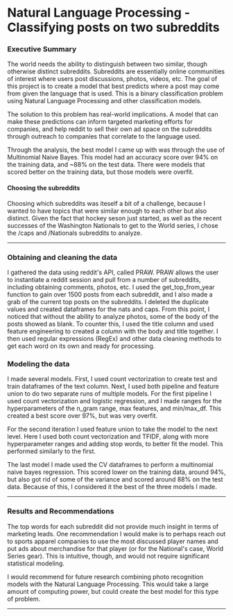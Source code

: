 # Natural Language Processing - Classifying posts on two subreddits

### Executive Summary

The world needs the ability to distinguish between two similar, though otherwise distinct subreddits.  Subreddits are essentially online communities of interest where users post discussions, photos, videos, etc. The goal of this project is to create a model that best predicts where a post may come from given the language that is used.  This is a binary classification problem using Natural Language Processing and other classification models. 

The solution to this problem has real-world implications.  A model that can make these predictions can inform targeted marketing efforts for companies, and help reddit to sell their own ad space on the subreddits through outreach to companies that correlate to the language used.  

Through the analysis, the best model I came up with was through the use of Multinomial Naive Bayes.  This model had an accuracy score over 94% on the training data, and ~88% on the test data.  There were models that scored better on the training data, but those models were overfit.  
#### Choosing the subreddits

Choosing which subreddits was iteself a bit of a challenge, because I wanted to have topics that were similar enough to each other but also distinct.  Given the fact that hockey seson just started, as well as the recent successes of the Washington Nationals to get to the World series, I chose the /caps and /Nationals subreddits to analyze.  

---

### Obtaining and cleaning the data

I gathered the data using reddit's API, called PRAW.  PRAW allows the user to instantiate a reddit session and pull from a number of subreddits, including obtaining comments, photos, etc.  I used the get_top_from_year function to gain over 1500 posts from each subreddit, and I also made a grab of the current top posts on the subreddits.  I deleted the duplicate values and created dataframes for the nats and caps.  From this point, I noticed that without the ability to analyze photos, some of the body of the posts showed as blank.  To counter this, I used the title column and used feature engineering to created a column with the body and title together.  I then used regular expressions (RegEx) and other data cleaning methods to get each word on its own and ready for processing.  

### Modeling the data

I made several models.  First, I used count vectorization to create test and train dataframes of the text column.  Next, I used both pipeline and feature union to do two separate runs of multiple models.  For the first pipeline I used count vectorization and logistic regression, and I made ranges for the hyperparameters of the n_gram range, max features, and min/max_df.  This created a best score over 97%, but was very overfit. 

For the second iteration I used feature union to take the model to the next level.  Here I used both count vectorization and TFIDF, along with more hyperparameter ranges and adding stop words, to better fit the model.  This performed similarly to the first.

The last model I made used the CV dataframes to perform a multinomial naive bayes regression.  This scored lower on the training data, around 94%, but also got rid of some of the variance and scored around 88% on the test data.  Because of this, I considered it the best of the three models I made.  

---

### Results and Recommendations

The top words for each subreddit did not provide much insight in terms of marketing leads.  One recommendation I would make is to perhaps reach out to sports apparel companies to use the most discussed player names and put ads about merchandise for that player (or for the National's case, World Series gear).  This is intuitive, though, and would not require significant statistical modeling.

I would recommend for future research combining photo recognition models with the Natural Language Processing.  This would take a large amount of computing power, but could create the best model for this type of problem.

---

  
